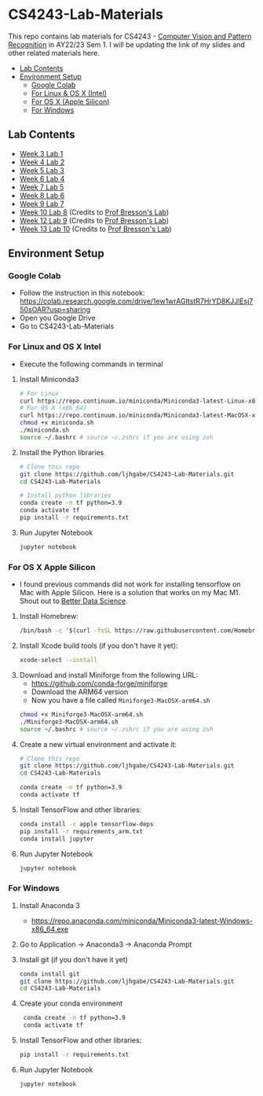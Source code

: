 # CS4243-Lab-Materials
This repo contains lab materials for CS4243 - [Computer Vision and Pattern Recognition](https://nusmods.com/modules/CS4243/computer-vision-and-pattern-recognition) in AY22/23 Sem 1.
I will be updating the link of my slides and other related materials here.
* [Lab Contents](#lab-contents)
* [Environment Setup](#environment-setup)
    - [Google Colab](#google-colab)
    - [For Linux & OS X (Intel)](#for-linux-and-os-x-intel)
    - [For OS X (Apple Silicon)](#for-os-x-apple-silicon)
    - [For Windows](#for-windows)


## Lab Contents
* [Week 3 Lab 1](https://github.com/ljhgabe/CS4243-Lab-Materials/tree/main/W3L1)
* [Week 4 Lab 2](https://github.com/ljhgabe/CS4243-Lab-Materials/tree/main/W4L2)
* [Week 5 Lab 3](https://github.com/ljhgabe/CS4243-Lab-Materials/tree/main/W5L3)
* [Week 6 Lab 4](https://github.com/ljhgabe/CS4243-Lab-Materials/tree/main/W6L4)
* [Week 7 Lab 5](https://github.com/ljhgabe/CS4243-Lab-Materials/tree/main/W7L5)
* [Week 8 Lab 6](https://github.com/ljhgabe/CS4243-Lab-Materials/tree/main/W8L6)
* [Week 9 Lab 7](https://github.com/ljhgabe/CS4243-Lab-Materials/tree/main/W9L7)
* [Week 10 Lab 8](https://github.com/ljhgabe/CS4243-Lab-Materials/tree/main/W10L8) (Credits to [Prof Bresson's Lab](https://github.com/xbresson/CS4243_2022))
* [Week 12 Lab 9](https://github.com/ljhgabe/CS4243-Lab-Materials/tree/main/W12L9) (Credits to [Prof Bresson's Lab](https://github.com/xbresson/CS4243_2022))
* [Week 13 Lab 10](https://github.com/ljhgabe/CS4243-Lab-Materials/tree/main/W13L10) (Credits to [Prof Bresson's Lab](https://github.com/xbresson/CS4243_2022))

## Environment Setup
### Google Colab
* Follow the instruction in this notebook:
    https://colab.research.google.com/drive/1ew1wrAGItstR7HrYD8KJJlEsj750sOAR?usp=sharing
* Open you Google Drive
* Go to CS4243-Lab-Materials

### For Linux and OS X Intel
* Execute the following commands in terminal
1. Install Miniconda3
    ```sh
    # For Linux
    curl https://repo.continuum.io/miniconda/Miniconda3-latest-Linux-x86_64.sh -o miniconda.sh -J -L -k
    # For OS X (x86_64)
    curl https://repo.continuum.io/miniconda/Miniconda3-latest-MacOSX-x86_64.sh -o miniconda.sh -J -L -k
    chmod +x miniconda.sh
    ./miniconda.sh
    source ~/.bashrc # source ~/.zshrc if you are using zsh
    ```
2. Install the Python libraries
    ```sh
    # Clone this repo
    git clone https://github.com/ljhgabe/CS4243-Lab-Materials.git
    cd CS4243-Lab-Materials

    # Install python libraries
    conda create -n tf python=3.9
    conda activate tf
    pip install -r requirements.txt
    ```
3. Run Jupyter Notebook
    ```sh
    jupyter notebook
    ```
    
### For OS X Apple Silicon
* I found previous commands did not work for installing tensorflow on Mac with Apple Silicon. 
Here is a solution that works on my Mac M1. Shout out to [Better Data Science](https://github.com/better-data-science/TensorFlow/blob/main/000_TensorFlow_Installation_M1.md).

1. Install Homebrew:
    ```sh
    /bin/bash -c "$(curl -fsSL https://raw.githubusercontent.com/Homebrew/install/HEAD/install.sh)"
    ```
2. Install Xcode build tools (if you don't have it yet):
    ```sh
    xcode-select --install
    ```
3. Download and install Miniforge from the following URL:
    - https://github.com/conda-forge/miniforge
    - Download the ARM64 version
    - Now you have a file called `Miniforge3-MacOSX-arm64.sh`
    ```sh
    chmod +x Miniforge3-MacOSX-arm64.sh
    ./Miniforge3-MacOSX-arm64.sh
    source ~/.bashrc # source ~/.zshrc if you are using zsh
    ```
4. Create a new virtual environment and activate it:
    ```sh
    # Clone this repo
    git clone https://github.com/ljhgabe/CS4243-Lab-Materials.git
    cd CS4243-Lab-Materials
    
    conda create -n tf python=3.9
    conda activate tf
    ```
5. Install TensorFlow and other libraries:
    ```sh
    conda install -c apple tensorflow-deps
    pip install -r requirements_arm.txt
    conda install jupyter
    ```
6. Run Jupyter Notebook
    ```sh
    jupyter notebook
    ```
   
### For Windows

1. Install Anaconda 3
   - https://repo.anaconda.com/miniconda/Miniconda3-latest-Windows-x86_64.exe

2. Go to Application -> Anaconda3 -> Anaconda Prompt
3. Install git (if you don't have it yet)
   ```sh
   conda install git
   git clone https://github.com/ljhgabe/CS4243-Lab-Materials.git
   cd CS4243-Lab-Materials
   ```
4. Create your conda environment
   ```sh
    conda create -n tf python=3.9
    conda activate tf
    ```
5. Install TensorFlow and other libraries:
    ```sh
    pip install -r requirements.txt
    ```
6. Run Jupyter Notebook
   ```sh
   jupyter notebook
   ```




